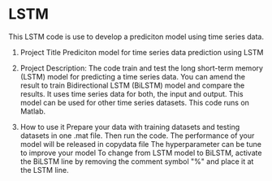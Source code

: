 # LSTM
This LSTM code is use to develop a prediciton model using time series data. 

1. Project Title
Prediciton model for time series data prediction using LSTM

2. Project Description: 
The code train and test the long short-term memory (LSTM) model for predicting a time series data.
You can amend the result to train Bidirectional LSTM (BiLSTM) model and compare the results.
It uses time series data for both, the input and output.
This model can be used for other time series datasets.
This code runs on Matlab.

3. How to use it
Prepare your data with training datasets and testing datasets in one .mat file.
Then run the code.
The performance of your model will be released in copydata file
The hyperparameter can be tune to improve your model
To change from LSTM model to BiLSTM, activate the BiLSTM line by removing the comment symbol "%" and place it at the LSTM line. 
